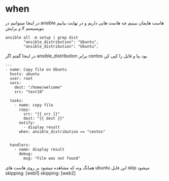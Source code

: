 # when
در اینجا میتوانیم در ansible هاست هایمان ببینیم چه هاست هایی داریم و در نهایت بیاییم و برایش if بنویسیسم
```
ansible all -m setup | grep dist
        "ansible_distribution": "Ubuntu",
        "ansible_distribution": "Ubuntu",
```

در اینجا گفتم اگر ansible_distribution برابر centos بود بیا و فایل را کپی کن


```
---
- name: Copy file on Ubuntu
  hosts: ubuntu
  user: root
  vars:
    dest: "/home/welcome"
    src: "test10"

  tasks:
    - name: copy file
      copy:
        src: "{{ src }}"
        dest: "{{ dest }}"
      notify:
        - display result
      when: ansible_distribution == "centos"


  handlers:
    - name: display result
      debug:
        msg: "File was not found"

```
همانگ
ونه که مشاهده میشود بر روی هاست های ubuntu این فایل skip میشود
skipping: [web1]
skipping: [web2]
